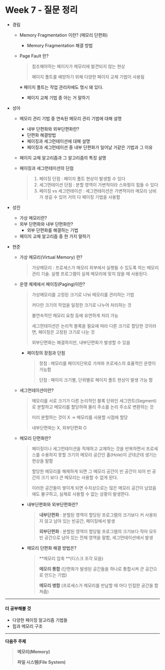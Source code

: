 # Week 7 - 질문 정리

- 경림

  - Memory Fragmentation 이란? (메모리 단편화)

    - Memory Fragmentation 해결 방법

  - Page Fault 란?

    >참조해야하는 페이지가 메모리에 발견되지 않는 현상
    >
    >페이지 폴트를 예방하기 위해 다양한 페이지 교체 기법이 사용됨

    ※ 페이지 폴트는 작업 관리자에도 명시 돼 있다.

    - 페이지 교체 기법 중 아는 거 말하기

      

- 성아

  - 메모리 관리 기법 중 연속된 메모리 관리 기법에 대해 설명

    - 내부 단편화와 외부단편화란?
    - 단편화 해결방법
    - 페이징과 세그먼테이션에 대해 설명
    - 페이징과 세그먼테이션 중 내부 단편화가 일어날 거같은 기법과 그 이유

  - 페이지 교체 알고리즘과 그 알고리즘의 특징 설명

  - 페이징과 세그먼테이션의 단점

    > 1. 페이징 단점 : 페이지 폴트 현상이 발생할 수 있다
    > 2. 세그먼테이션 단점 : 분할 영역이 가변적이라 스와핑이 힘들 수 있다
    > 3. 페이징 vs 세그먼테이션 : 세그먼테이션은 가변적이라 메모리 낭비가 생길 수 있어 거의 다 페이징 기법을 사용함

  

- 성진

  - 가상 메모리란?
  - 외부 단편화와 내부 단편화란?
    - 외부 단편화를 해결하는 기법
  - 페이지 교체 알고리즘 중 한 가지 말하기
  
  
  
- 현준

  - 가상 메모리(Virtual Memory) 란?

    >가상메모리 : 프로세스가 메모리 외부에서 실행될 수 있도록 하는 메모리 관리 기술. 실행 프로그램이 실제 메모리에 맞지 않을 때 사용된다.

  - 운영 체제에서 페이징(Paging)이란?

    > 가상메모리를 고정된 크기로 나눠 메모리를 관리하는 기법
    >
    > 커다란 크기의 작업을 일정한 크기로 나누어 처리하는 것
    >
    > 불연속적인 메모리 요청 등에 유연하게 처리 가능
    >
    > 세그먼테이션은 논리적 블록을 필요에 따라 다른 크기로 할당한 것이라면, 페이징은 고정된 크기로 나눈 것
    >
    > 외부단편화는 해결하지만, 내부단편화가 발생할 수 있음

    - 페이징의 장점과 단점

      > 장점 : 메모리를 페이지단위로 가져와 프로세스의 효율적인 운영이 가능함
      >
      > 단점 : 페이지 크기별, 단위별로 페이지 폴트 현상이 발생 가능 함

  - 세그먼테이션이란?

    > 메모리를 서로 크기가 다른 논리적인 블록 단위인 세그먼트(Segment)로 분할하고 메모리를 할당하여 물리 주소를 논리 주소로 변환하는 것
    >
    > 미리 분할하는 것이 X -> 메모리를 사용할 시점에 할당
    >
    > 내부단편화는 X, 외부단편화 O

  - 메모리 단편화란?

    >페이징이나 세그먼테이션을 적재하고 교체하는 것을 반복하면서 프로세스를 수용하지 못할 크기의 메모리 공간인 홀(Hole)이 군데군데 생기는 현상을 말함
    >
    >할당한 메모리를 해제하게 되면 그 메모리 공간이 빈 공간이 되어 빈 공간의 크기 보다 큰 메모리는 사용할 수 없게 된다.
    >
    >이러한 공간들이 쌓이게 되면 수치상으로는 많은 메모리 공간이 남았음에도 불구하고, 실제로 사용할 수 없는 상황이 발생한다.

    - 내부단편화와 외부단편화란?

      >**내부단편화** : 분할된 영역이 할당된 프로그램의 크기보다 커 사용되지 않고 남아 있는 빈공간, 페이징에서 발생
      >
      >**외부단편화** : 분할된 영역이 할당될 프로그램의 크기보다 작아 모두 빈 공간으로 남아 있는 전체 영역을 말함, 세그먼테이션에서 발생

    - 메모리 단편화 해결 방법은?

      > **메모리 압축 **(디스크 조각 모음)
      >
      > **메모리 통합** (단편화가 발생된 공간들을 하나로 통합시켜 큰 공간으로 만드는 기법)
      >
      > **메모리 병합** (프로세스가 메모리를 반납할 때 마다 인접한 공간을 합쳐줌)

---

#### 더 공부해볼 것

- 다양한 페이징 알고리즘 기법들
- 힙과 메모리 구조

---

**다음주 주제**

> **메모리(Memory)**
>
> **파일 시스템(File System)**